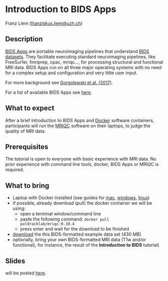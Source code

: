 
# Introduction to BIDS Apps
Franz Liem (franziskus.liem@uzh.ch)

## Description
[BIDS Apps](http://bids-apps.neuroimaging.io) are portable neuroimaging
pipelines that understand [BIDS datasets](http://bids.neuroimaging.io).
They facilitate executing standard neuroimaging pipelines,
like FreeSurfer, fmriprep, cpac, mriqc..., for processing structural and
functional MRI data.
BIDS Apps run on all three major operating systems with no need for a
complex setup and configuration and very little user input.


For more background see [Gorgolewski et al. (2017)](http://journals.plos.org/ploscompbiol/article?id=10.1371/journal.pcbi.1005209).

For a list of available BIDS Apps see
[here](http://bids-apps.neuroimaging.io/apps/).


## What to expect
After a brief introduction to BIDS Apps and [Docker](http://docker.com)
software containers, participants will run the
[MRIQC](http://mriqc.readthedocs.io/en/latest/)
software on their laptops, to judge the quality of MRI data.

## Prerequisites
The tutorial is open to everyone with basic experience with MRI data.
No prior experience with command line tools, docker, BIDS Apps or
MRIQC is required.

## What to bring
* Laptop with Docker installed
(see guides for
[mac](https://docs.docker.com/docker-for-mac/install/),
[windows](https://docs.docker.com/docker-for-windows/install/),
[linux](https://docs.docker.com/install/linux/docker-ce/ubuntu/))
* if possible, already download (pull) the docker container we will be
using:
    * open a terminal window/command line
    * paste the following command: `docker pull poldracklab/mriqc:0.10.4`
    * press enter and wait for the download to be finished
* [download](https://osf.io/fsyq2/download) the this BIDS-formatted
example data set (430 MB)
*  optionally, bring your own BIDS-formatted MRI data
(T1w and/or functional), for instance, the result of the
**Introduction to BIDS** tutorial)

## Slides
will be posted [here](https://github.com/fliem/bids_apps_intro).
